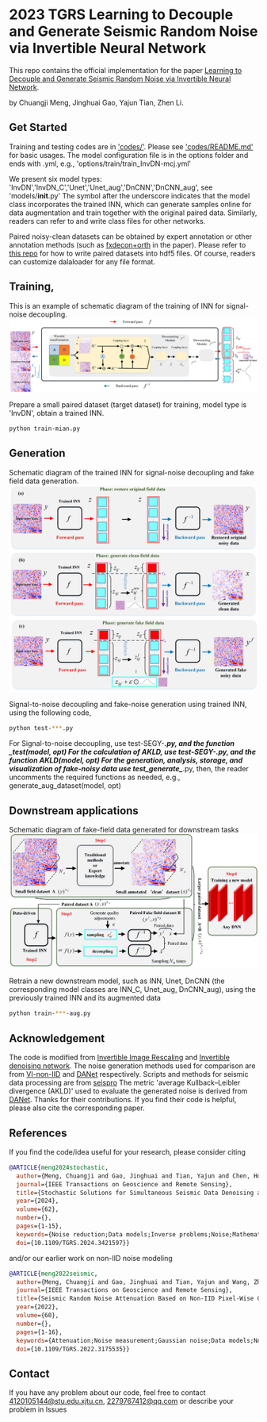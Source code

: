 # 2023 TGRS Learning to Decouple and Generate Seismic Random Noise via Invertible Neural Network
This repo contains the official implementation for the paper [Learning to Decouple and Generate Seismic Random Noise via Invertible Neural Network](https://ieeexplore.ieee.org/document/10227303). 

by Chuangji Meng, Jinghuai Gao, Yajun Tian, Zhen Li.


## Get Started
Training and testing codes are in ['codes/'](./codes/). Please see ['codes/README.md'](./codes/README.md) for basic usages.
The model configuration file is in the options folder and ends with .yml, e.g., 'options/train/train_InvDN-mcj.yml'

We present six model types: 'InvDN','InvDN_C','Unet','Unet_aug','DnCNN','DnCNN_aug', see 'models/__init__.py'
The symbol after the underscore indicates that the model class incorporates the trained INN, which can generate samples online for data augmentation and 
train together with the original paired data. Similarly, readers can refer to and write class files for other networks.

Paired noisy-clean datasets can be obtained by expert annotation or other annotation methods (such as [fxdecon+orth](https://github.com/mengchuangji/SRNGF/tree/main/seispro/localortho) in the paper).
Please refer to [this repo](https://github.com/mengchuangji/SRNGF/tree/main/seispro/localortho) for how to write paired datasets into hdf5 files. Of course, readers can customize dalaloader for any file format.

## Training, 

This is an example of schematic diagram of the training of INN for signal-noise decoupling.
![INN_train](assets/INN_train.jpg)

Prepare a small paired dataset (target dataset) for training, model type is 'InvDN', obtain a trained INN.
```bash
python train-mian.py 
```

## Generation 
Schematic diagram of the trained INN for signal-noise decoupling and fake field data generation.
![INN_generate](assets/INN_generate.jpg)

Signal-to-noise decoupling and fake-noise generation using trained INN, using the following code,
```bash
python test-***.py 
```
For Signal-to-noise decoupling, use test-SEGY-***.py, and the function ***_test(model, opt)
For the calculation of AKLD, use test-SEGY-***.py, and the function AKLD(model, opt)
For the generation, analysis, storage, and visualization of fake-noisy data use test_generate_***.py, 
then, the reader uncomments the required functions as needed, e.g., generate_aug_dataset(model, opt)

## Downstream applications
Schematic diagram of fake-field data generated for downstream tasks
![workflow](assets/workflow.jpg)

Retrain a new downstream model, such as INN, Unet, DnCNN (the corresponding model classes are INN_C, Unet_aug, DnCNN_aug),
using the previously trained INN and its augmented data 
```bash
python train-***-aug.py 
```

## Acknowledgement
The code is modified from [Invertible Image Rescaling](https://github.com/pkuxmq/Invertible-Image-Rescaling) and [Invertible denoising network](https://github.com/Yang-Liu1082/InvDN). 
The noise generation methods used for comparison are from [VI-non-IID](https://github.com/mengchuangji/VI-Non-IID) and [DANet](https://github.com/zsyOAOA/DANet) respectively.
Scripts and methods for seismic data processing are from [seispro](https://github.com/mengchuangji/SRNGF/tree/main/seispro)
The metric 'average Kullback–Leibler divergence (AKLD)' used to evaluate the generated noise is derived from [DANet](https://github.com/zsyOAOA/DANet).
Thanks for their contributions. If you find their code is helpful, please also cite the corresponding paper. 

## References

If you find the code/idea useful for your research, please consider citing

```bib
@ARTICLE{meng2024stochastic,
  author={Meng, Chuangji and Gao, Jinghuai and Tian, Yajun and Chen, Hongling and Zhang, Wei and Luo, Renyu},
  journal={IEEE Transactions on Geoscience and Remote Sensing}, 
  title={Stochastic Solutions for Simultaneous Seismic Data Denoising and Reconstruction via Score-Based Generative Models}, 
  year={2024},
  volume={62},
  number={},
  pages={1-15},
  keywords={Noise reduction;Data models;Inverse problems;Noise;Mathematical models;Training;Stochastic processes;Denoising;Langevin dynamics;posterior sampling;reconstruction;score-based generative models (SGMs);stochastic solutions},
  doi={10.1109/TGRS.2024.3421597}}
```

and/or our earlier work on non-IID noise modeling

```bib
@ARTICLE{meng2022seismic,
  author={Meng, Chuangji and Gao, Jinghuai and Tian, Yajun and Wang, Zhiqiang},
  journal={IEEE Transactions on Geoscience and Remote Sensing}, 
  title={Seismic Random Noise Attenuation Based on Non-IID Pixel-Wise Gaussian Noise Modeling}, 
  year={2022},
  volume={60},
  number={},
  pages={1-16},
  keywords={Attenuation;Noise measurement;Gaussian noise;Data models;Noise reduction;Noise level;Training;Deep learning (DL);noise estimation;noise modeling;non-independently identically distribution (IID);seismic random noise attenuation (NA);variational inference (VI)},
  doi={10.1109/TGRS.2022.3175535}}
```


## Contact
If you have any problem about our code, feel free to contact <4120105144@stu.edu.xjtu.cn>, <2279767412@qq.com> or describe your problem in Issues